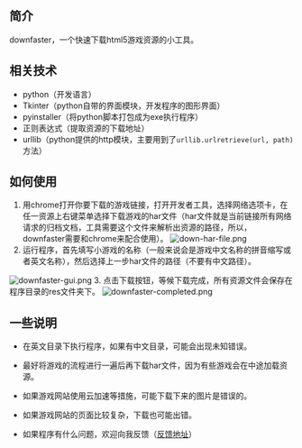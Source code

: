 ## 简介
downfaster，一个快速下载html5游戏资源的小工具。

## 相关技术
* python（开发语言）
* Tkinter（python自带的界面模块，开发程序的图形界面）
* pyinstaller（将python脚本打包成为exe执行程序）
* 正则表达式（提取资源的下载地址）
* urllib（python提供的http模块，主要用到了`urllib.urlretrieve(url, path)`方法）

## 如何使用
1. 用chrome打开你要下载的游戏链接，打开开发者工具，选择网络选项卡，在任一资源上右键菜单选择下载游戏的har文件（har文件就是当前链接所有网络请求的归档文档，工具需要这个文件来解析出资源的路径，所以，downfaster需要和chrome来配合使用）。
![down-har-file.png][1]
2. 运行程序，首先填写小游戏的名称（一般来说会是游戏中文名称的拼音缩写或者英文名称），然后选择上一步har文件的路径（不要有中文路径）。

![downfaster-gui.png][2]
3. 点击下载按钮，等候下载完成，所有资源文件会保存在程序目录的res文件夹下。
![downfaster-completed.png][3]

## 一些说明
* 在英文目录下执行程序，如果有中文目录，可能会出现未知错误。
* 最好将游戏的流程进行一遍后再下载har文件，因为有些游戏会在中途加载资源。
* 如果游戏网站使用云加速等措施，可能下载下来的图片是错误的。
* 如果游戏网站的页面比较复杂，下载也可能出错。
* 如果程序有什么问题，欢迎向我反馈（[反馈地址][4]）


  [1]: http://chunqiuyiyu-typechoupload.stor.sinaapp.com/3005357825.png
  [2]: http://chunqiuyiyu-typechoupload.stor.sinaapp.com/2552164374.png
  [3]: http://chunqiuyiyu-typechoupload.stor.sinaapp.com/3137387352.png
  [4]: http://chunqiuyiyu.sinaapp.com/
